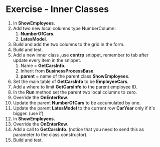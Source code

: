 ﻿# Exercise - Inner Classes

1. In **ShowEmployees**.
2. Add two new local columns type NumberColumn:
   1. **NumberOfCars**.
   2. **LatesModel**.
3. Build and add the two columns to the grid in the form.
4. Build and test.
5. Add a new inner class ,use **contrp** snippet, remember to tab after update every item in the snippet.
   1. Name = **GetCarsInfo**.
   2. Inherit from **BusinessProcessBase**.
   3. **parent**  = name of the parent class **ShowEmployees**.
6. Set the main table of **GetCarsInfo** to be **EmployeeCars**.
7. Add a where to limit **GetCarsInfo** to the parent employee ID.
8. In the **Run** method set the parent two local columns to zero. 
9. Override the **OnEnterRow**.
10. Update the parent **NumberOfCars** to be accumulated by one.
11. Update the parent **LatesModel** to the current row **CarYear** only if it's bigger. (use if)
12.  In **ShowEmployees**.
13.  Override the **OnEnterRow**.
14.  Add a call to **GetCarsInfo**. (notice that you need to send this as parameter to the class constructor).
15.  Build and test.